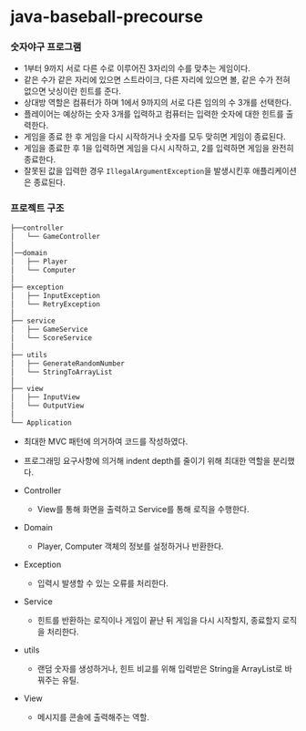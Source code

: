 # java-baseball-precourse

### 숫자야구 프로그램
- 1부터 9까지 서로 다른 수로 이루어진 3자리의 수를 맞추는 게임이다.
- 같은 수가 같은 자리에 있으면 스트라이크, 다른 자리에 있으면 볼, 같은 수가 전혀 없으면 낫싱이란 힌트를 준다.
- 상대방 역할은 컴퓨터가 하며 1에서 9까지의 서로 다른 임의의 수 3개를 선택한다.
- 플레이어는 예상하는 숫자 3개를 입력하고 컴퓨터는 입력한 숫자에 대한 힌트를 출력한다.
- 게임을 종료 한 후 게임을 다시 시작하거나 숫자를 모두 맞히면 게임이 종료된다.
- 게임을 종료한 후 1을 입력하면 게임을 다시 시작하고, 2를 입력하면 게임을 완전히 종료한다.
- 잘못된 값을 입력한 경우 `IllegalArgumentException`을 발생시킨후 애플리케이션은 종료된다.


### 프로젝트 구조
```bash
├──controller
│   └── GameController
│   
│──domain
│   ├── Player
│   └── Computer
│ 
├── exception
│   ├── InputException
│   └── RetryException
│
├── service
│   ├── GameService
│   └── ScoreService
│
├── utils
│   ├── GenerateRandomNumber
│   └── StringToArrayList
│
├── view
│   ├── InputView
│   └── OutputView
│
└── Application
``` 
- 최대한 MVC 패턴에 의거하여 코드를 작성하였다.
- 프로그래밍 요구사항에 의거해 indent depth를 줄이기 위해 최대한 역할을 분리했다.

- Controller
  - View를 통해 화면을 출력하고 Service를 통해 로직을 수행한다.
- Domain
  - Player, Computer 객체의 정보를 설정하거나 반환한다.
- Exception
  - 입력시 발생할 수 있는 오류를 처리한다.
- Service
  - 힌트를 반환하는 로직이나 게임이 끝난 뒤 게임을 다시 시작할지, 종료할지 로직을 처리한다.
- utils
  - 랜덤 숫자를 생성하거나, 힌트 비교를 위해 입력받은 String을 ArrayList로 바꿔주는 유틸.
- View
  - 메시지를 콘솔에 출력해주는 역할.






